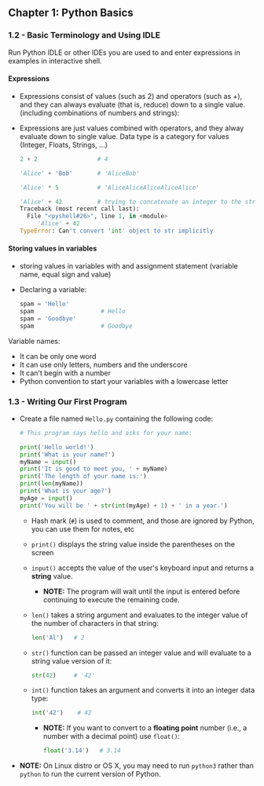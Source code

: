 ## Chapter 1: Python Basics

### 1.2 - Basic Terminology and Using IDLE

Run Python IDLE or other IDEs you are used to and enter expressions in examples in interactive shell.

#### Expressions

- Expressions consist of values (such as 2) and operators (such as +), and they can always evaluate (that is, reduce) down to a single value. (including combinations of numbers and strings):

- Expressions are just values combined with operators, and they alway evaluate down to single value. Data type is a category for values (Integer, Floats, Strings, ...)

  ```python
  2 + 2                 # 4

  'Alice' + 'Bob'       # 'AliceBob'

  'Alice' * 5           # 'AliceAliceAliceAliceAlice'

  'Alice' + 42          # trying to concatenate an integer to the string
  Traceback (most recent call last):
    File "<pyshell#26>", line 1, in <module>
       'Alice' + 42
  TypeError: Can't convert 'int' object to str implicitly
  ```

#### Storing values in variables

- storing values in variables with and assignment statement (variable name, equal sign and value)

- Declaring a variable:

  ```python
  spam = 'Hello'
  spam                   # Hello
  spam = 'Goodbye'
  spam                   # Goodbye
  ```

Variable names:

- It can be only one word
- It can use only letters, numbers and the underscore
- It can't begin with a number
- Python convention to start your variables with a lowercase letter

### 1.3 - Writing Our First Program

- Create a file named `Hello.py` containing the following code:

  ```python
  # This program says hello and asks for your name:

  print('Hello world!') 
  print('What is your name?')
  myName = input()
  print('It is good to meet you, ' + myName)
  print('The length of your name is:')
  print(len(myName))
  print('What is your age?')
  myAge = input()
  print('You will be ' + str(int(myAge) + 1) + ' in a year.')
  ```
  
  - Hash mark (`#`) is used to comment, and those are ignored by Python, you can use them for notes, etc

  - `print()` displays the string value inside the parentheses on the screen

  - `input()` accepts the value of the user's keyboard input and returns a **string** value.

    - **NOTE:** The program will wait until the input is entered before continuing to execute the remaining code.

  - `len()` takes a string argument and evaluates to the integer value of the number of characters in that string:

    ```python
    len('Al')   # 2
    ```

  - `str()` function can be passed an integer value and will evaluate to a string
value version of it:

    ```python
    str(42)     # '42'
    ```

  - `int()` function takes an argument and converts it into an integer data type:

    ```python
    int('42')    # 42
    ```

    - **NOTE:** If you want to convert to a **floating point** number (i.e., a number with a decimal point) use `float()`:

      ```python
      float('3.14')   # 3.14
      ```

- **NOTE:** On Linux distro or OS X, you may need to run `python3` rather than `python` to run the current version of Python.
